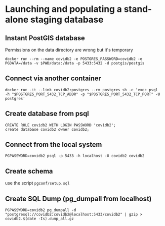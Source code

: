 # Launching and populating a stand-alone staging database

## Instant PostGIS database

Permissions on the data directory are wrong but it's temporary

```
docker run --rm --name covidb2 -e POSTGRES_PASSWORD=covidb2 -e PGDATA=/data -v $PWD/data:/data -p 5433:5432 -d postgis/postgis
```

## Connect via another container

```
docker run -it --link covidb2:postgres --rm postgres sh -c 'exec psql -h "$POSTGRES_PORT_5432_TCP_ADDR" -p "$POSTGRES_PORT_5432_TCP_PORT" -U postgres'
```

## Create database from psql

```
CREATE ROLE covidb2 WITH LOGIN PASSWORD 'covidb2';
create database covidb2 owner covidb2;
```

## Connect from the local system

```
PGPASSWORD=covidb2 psql -p 5433 -h localhost -U covidb2 covidb2
```

## Create schema

use the script `pgconf/setup.sql`

## Create SQL Dump (pg_dumpall from localhost)

```
PGPASSWORD=covidb2 pg_dumpall -d "postgresql://covidb2:covidb2@localhost:5433/covidb2" | gzip > covidb2.$(date -Is).dump_all.gz

